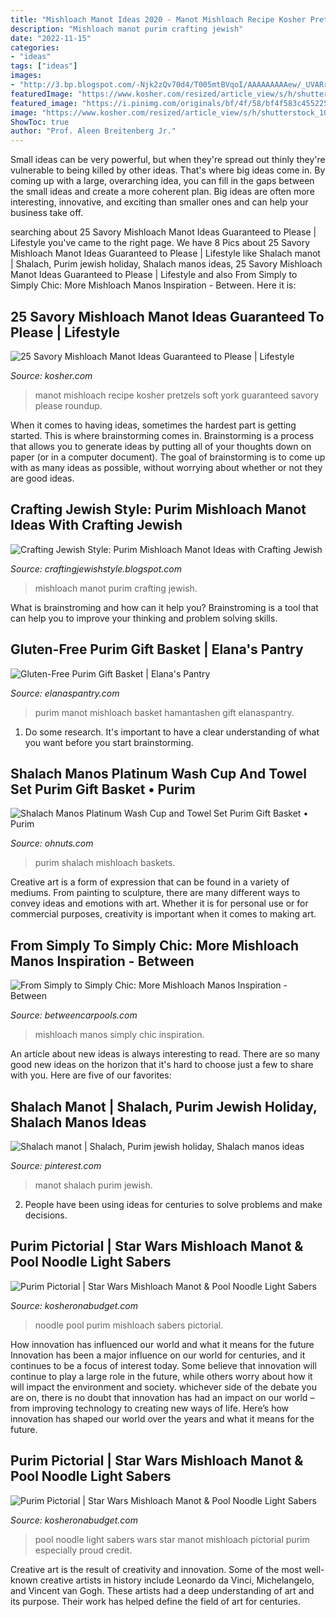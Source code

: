 ```yaml
---
title: "Mishloach Manot Ideas 2020 - Manot Mishloach Recipe Kosher Pretzels Soft York Guaranteed Savory Please Roundup"
description: "Mishloach manot purim crafting jewish"
date: "2022-11-15"
categories:
- "ideas"
tags: ["ideas"]
images:
- "http://3.bp.blogspot.com/-Njk2zQv70d4/T005mtBVqoI/AAAAAAAAAew/_UVARrMMiII/s1600/016.jpg"
featuredImage: "https://www.kosher.com/resized/article_view/s/h/shutterstock_1046967587.jpg"
featured_image: "https://i.pinimg.com/originals/bf/4f/58/bf4f583c4552255458fa925fa9dda5aa.jpg"
image: "https://www.kosher.com/resized/article_view/s/h/shutterstock_1046967587.jpg"
ShowToc: true
author: "Prof. Aleen Breitenberg Jr."
---
```



Small ideas can be very powerful, but when they're spread out thinly they're vulnerable to being killed by other ideas. That's where big ideas come in. By coming up with a large, overarching idea, you can fill in the gaps between the small ideas and create a more coherent plan. Big ideas are often more interesting, innovative, and exciting than smaller ones and can help your business take off.

	

		
searching about 25 Savory Mishloach Manot Ideas Guaranteed to Please | Lifestyle you've came to the right page. We have 8 Pics about 25 Savory Mishloach Manot Ideas Guaranteed to Please | Lifestyle like Shalach manot | Shalach, Purim jewish holiday, Shalach manos ideas, 25 Savory Mishloach Manot Ideas Guaranteed to Please | Lifestyle and also From Simply to Simply Chic: More Mishloach Manos Inspiration - Between. Here it is:
		
    
## 25 Savory Mishloach Manot Ideas Guaranteed To Please | Lifestyle

<img loading=lazy src="https://www.kosher.com/resized/article_view/s/h/shutterstock_1046967587.jpg" onerror="this.onerror=null;this.src='https://tse4.mm.bing.net/th?id=OIP.I96ELEo0lgIphj0JhhyW-wHaC4&amp;pid=15.1';" alt="25 Savory Mishloach Manot Ideas Guaranteed to Please | Lifestyle">

_Source: kosher.com_

>manot mishloach recipe kosher pretzels soft york guaranteed savory please roundup. 

	

When it comes to having ideas, sometimes the hardest part is getting started. This is where brainstorming comes in. Brainstorming is a process that allows you to generate ideas by putting all of your thoughts down on paper (or in a computer document). The goal of brainstorming is to come up with as many ideas as possible, without worrying about whether or not they are good ideas.

    
## Crafting Jewish Style: Purim Mishloach Manot Ideas With Crafting Jewish

<img loading=lazy src="http://3.bp.blogspot.com/-Njk2zQv70d4/T005mtBVqoI/AAAAAAAAAew/_UVARrMMiII/s1600/016.jpg" onerror="this.onerror=null;this.src='https://tse1.mm.bing.net/th?id=OIP.rrFFdge0nyk9sbhZxyn8qwHaKV&amp;pid=15.1';" alt="Crafting Jewish Style: Purim Mishloach Manot Ideas with Crafting Jewish">

_Source: craftingjewishstyle.blogspot.com_

>mishloach manot purim crafting jewish. 

	

What is brainstroming and how can it help you?
Brainstroming is a tool that can help you to improve your thinking and problem solving skills.

    
## Gluten-Free Purim Gift Basket | Elana&#039;s Pantry

<img loading=lazy src="https://elanaspantry.com/wp-content/uploads/2011/03/purim-basket1.jpg" onerror="this.onerror=null;this.src='https://tse2.mm.bing.net/th?id=OIP.OFS7oPsxEHg98p-okgY1mAAAAA&amp;pid=15.1';" alt="Gluten-Free Purim Gift Basket | Elana&#039;s Pantry">

_Source: elanaspantry.com_

>purim manot mishloach basket hamantashen gift elanaspantry. 

	

1. Do some research. It's important to have a clear understanding of what you want before you start brainstorming.

    
## Shalach Manos Platinum Wash Cup And Towel Set Purim Gift Basket • Purim

<img loading=lazy src="https://www.ohnuts.com/noapp/showImage.cfm/extra-large/_MG_1782ddd.jpg" onerror="this.onerror=null;this.src='https://tse2.mm.bing.net/th?id=OIP.Cprkgvrh1nxjKH9dG1qyxAHaHa&amp;pid=15.1';" alt="Shalach Manos Platinum Wash Cup and Towel Set Purim Gift Basket • Purim">

_Source: ohnuts.com_

>purim shalach mishloach baskets. 

	

Creative art is a form of expression that can be found in a variety of mediums. From painting to sculpture, there are many different ways to convey ideas and emotions with art. Whether it is for personal use or for commercial purposes, creativity is important when it comes to making art.

    
## From Simply To Simply Chic: More Mishloach Manos Inspiration - Between

<img loading=lazy src="https://i1.wp.com/betweencarpools.com/wp-content/uploads/2017/02/mishloach.jpg?fit=1000%2C664&amp;ssl=1" onerror="this.onerror=null;this.src='https://tse3.mm.bing.net/th?id=OIP.I8VVrcUa-3XjblyvcJeuEQHaE6&amp;pid=15.1';" alt="From Simply to Simply Chic: More Mishloach Manos Inspiration - Between">

_Source: betweencarpools.com_

>mishloach manos simply chic inspiration. 

	

An article about new ideas is always interesting to read. There are so many good new ideas on the horizon that it's hard to choose just a few to share with you. Here are five of our favorites: 

    
## Shalach Manot | Shalach, Purim Jewish Holiday, Shalach Manos Ideas

<img loading=lazy src="https://i.pinimg.com/originals/bf/4f/58/bf4f583c4552255458fa925fa9dda5aa.jpg" onerror="this.onerror=null;this.src='https://tse2.mm.bing.net/th?id=OIP.muqIl1DAAJ7Wsh68EBPEHAHaJ4&amp;pid=15.1';" alt="Shalach manot | Shalach, Purim jewish holiday, Shalach manos ideas">

_Source: pinterest.com_

>manot shalach purim jewish. 

	

2. People have been using ideas for centuries to solve problems and make decisions.

    
## Purim Pictorial | Star Wars Mishloach Manot &amp; Pool Noodle Light Sabers

<img loading=lazy src="https://kosheronabudget.com/wp-content/uploads/2012/03/pool-noodle-light-sabers2.jpg" onerror="this.onerror=null;this.src='https://tse4.mm.bing.net/th?id=OIP.9Xy91ErYNlHIkwvl65sczwHaE8&amp;pid=15.1';" alt="Purim Pictorial | Star Wars Mishloach Manot &amp; Pool Noodle Light Sabers">

_Source: kosheronabudget.com_

>noodle pool purim mishloach sabers pictorial. 

	

How innovation has influenced our world and what it means for the future
Innovation has been a major influence on our world for centuries, and it continues to be a focus of interest today. Some believe that innovation will continue to play a large role in the future, while others worry about how it will impact the environment and society. whichever side of the debate you are on, there is no doubt that innovation has had an impact on our world – from improving technology to creating new ways of life. Here’s how innovation has shaped our world over the years and what it means for the future.

    
## Purim Pictorial | Star Wars Mishloach Manot &amp; Pool Noodle Light Sabers

<img loading=lazy src="http://kosheronabudget.com/wp-content/uploads/2012/03/pool-noodle-light-sabers.jpg" onerror="this.onerror=null;this.src='https://tse4.mm.bing.net/th?id=OIP.HhV_IWzCnkbF2ZqsWMHbzAHaLH&amp;pid=15.1';" alt="Purim Pictorial | Star Wars Mishloach Manot &amp; Pool Noodle Light Sabers">

_Source: kosheronabudget.com_

>pool noodle light sabers wars star manot mishloach pictorial purim especially proud credit. 

	

Creative art is the result of creativity and innovation. Some of the most well-known creative artists in history include Leonardo da Vinci, Michelangelo, and Vincent van Gogh. These artists had a deep understanding of art and its purpose. Their work has helped define the field of art for centuries.

